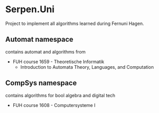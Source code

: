 # Serpen.Uni

Project to implement all algorithms learned during Fernuni Hagen.

## Automat namespace

contains automat and algorithms from

+ FUH course 1659 - Theoretische Informatik
   + Introduction to Automata Theory, Languages, and Computation

## CompSys namespace

contains algorithms for bool algebra and digital tech

+ FUH course 1608 - Computersysteme I